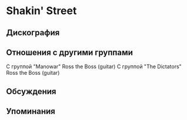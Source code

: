 # Shakin' Street



## Дискография


## Отношения с другими группами

C группой "Manowar" Ross the Boss (guitar)
C группой "The Dictators" Ross the Boss (guitar)

## Обсуждения


## Упоминания


